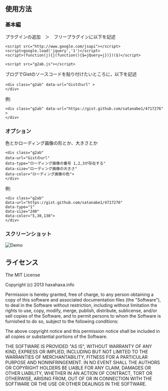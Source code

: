 使用方法
---
### 基本編
プラグインの追加　＞　フリープラグインに以下を記述

```
<script src="http://www.google.com/jsapi"></script>
<script>google.load('jquery','1')</script>
<script>(function(j){j(function(){$=jQuery=j})})($)</script>

<script src="g2ab.js"></script>
```

ブログでGistのソースコードを貼り付けたいところに，以下を記述

```
<div class="g2ab" data-url="Gistのurl" >
</div>
```

例:

```
<div class="g2ab" data-url="https://gist.github.com/satanabe1/4717276" >
</div>
```

### オプション
色とかローディング画像の形とか、大きさとか
```
<div class="g2ab"
data-url="Gistのurl"
data-type="ローディング画像の番号 1,2,3が存在する"
data-size="ローディング画像の大きさ"
data-color="ローディング画像の色">
</div>
```

例:

```
<div class="g2ab"
data-url="https://gist.github.com/satanabe1/4717276"
data-type="1"
data-size="240"
data-color="5,30,130">
</div>
```

### スクリーンショット
![Demo](https://raw.github.com/satanabe1/G2AB/master/pic/type.png)

ライセンス
--
The MIT License  
  
Copyright (c) 2013 haxahaxa.info  
  
Permission is hereby granted, free of charge, to any person obtaining a copy of this software and associated documentation files (the "Software"), to deal in the Software without restriction, including without limitation the rights to use, copy, modify, merge, publish, distribute, sublicense, and/or sell copies of the Software, and to permit persons to whom the Software is furnished to do so, subject to the following conditions:  
  
The above copyright notice and this permission notice shall be included in all copies or substantial portions of the Software.  
  
THE SOFTWARE IS PROVIDED "AS IS", WITHOUT WARRANTY OF ANY KIND, EXPRESS OR IMPLIED, INCLUDING BUT NOT LIMITED TO THE WARRANTIES OF MERCHANTABILITY, FITNESS FOR A PARTICULAR PURPOSE AND NONINFRINGEMENT. IN NO EVENT SHALL THE AUTHORS OR COPYRIGHT HOLDERS BE LIABLE FOR ANY CLAIM, DAMAGES OR OTHER LIABILITY, WHETHER IN AN ACTION OF CONTRACT, TORT OR OTHERWISE, ARISING FROM, OUT OF OR IN CONNECTION WITH THE SOFTWARE OR THE USE OR OTHER DEALINGS IN THE SOFTWARE.  
  

